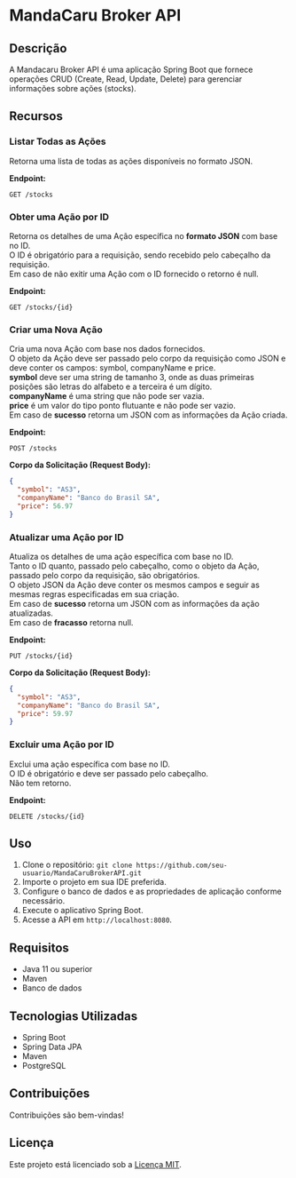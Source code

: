 # MandaCaru Broker API

## Descrição
A Mandacaru Broker API é uma aplicação Spring Boot que fornece operações CRUD (Create, Read, Update, Delete) para gerenciar informações sobre ações (stocks).

## Recursos

### Listar Todas as Ações
Retorna uma lista de todas as ações disponíveis no formato JSON.

**Endpoint:**
```http
GET /stocks
```

### Obter uma Ação por ID

Retorna os detalhes de uma Ação específica no **formato JSON** com base no ID.  
O ID é obrigatório para a requisição, sendo recebido pelo cabeçalho da requisição.  
Em caso de não exitir uma Ação com o ID fornecido o retorno é null.  

**Endpoint:**
```http
GET /stocks/{id}
```

### Criar uma Nova Ação
Cria uma nova Ação com base nos dados fornecidos.  
O objeto da Ação deve ser passado pelo corpo da requisição como JSON e deve conter os campos: symbol, companyName e price.  
**symbol** deve ser uma string de tamanho 3, onde as duas primeiras posições são letras do alfabeto e a terceira é um dígito.  
**companyName** é uma string que não pode ser vazia.  
**price** é um valor do tipo ponto flutuante e não pode ser vazio.  
Em caso de **sucesso** retorna um JSON com as informações da Ação criada.  

**Endpoint:**
```http
POST /stocks
```
**Corpo da Solicitação (Request Body):**

```JSON
{
  "symbol": "AS3",
  "companyName": "Banco do Brasil SA",
  "price": 56.97
}

```
### Atualizar uma Ação por ID
Atualiza os detalhes de uma ação específica com base no ID.  
Tanto o ID quanto, passado pelo cabeçalho, como o objeto da Ação, passado pelo corpo da requisição, são obrigatórios.  
O objeto JSON da Ação deve conter os mesmos campos e seguir as mesmas regras especificadas em sua criação.  
Em caso de **sucesso** retorna um JSON com as informações da ação atualizadas.  
Em caso de **fracasso** retorna null.  

**Endpoint:**
```http
PUT /stocks/{id}
```
**Corpo da Solicitação (Request Body):**

```JSON
{
  "symbol": "AS3",
  "companyName": "Banco do Brasil SA",
  "price": 59.97
}

```

### Excluir uma Ação por ID
Exclui uma ação específica com base no ID.  
O ID é obrigatório e deve ser passado pelo cabeçalho.  
Não tem retorno.  

**Endpoint:**
```http
DELETE /stocks/{id}
```


## Uso
1. Clone o repositório: `git clone https://github.com/seu-usuario/MandaCaruBrokerAPI.git`
2. Importe o projeto em sua IDE preferida.
3. Configure o banco de dados e as propriedades de aplicação conforme necessário.
4. Execute o aplicativo Spring Boot.
5. Acesse a API em `http://localhost:8080`.

## Requisitos
- Java 11 ou superior
- Maven
- Banco de dados

## Tecnologias Utilizadas
- Spring Boot
- Spring Data JPA
- Maven
- PostgreSQL

## Contribuições
Contribuições são bem-vindas!

## Licença
Este projeto está licenciado sob a [Licença MIT](LICENSE).

